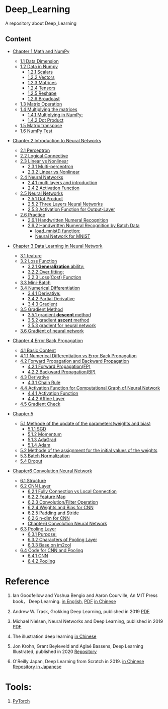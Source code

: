

<!--
 * @Author       : Jingsheng Lyu
 * @Date         : 2020-06-29 16:55:08
 * @LastEditors  : Jingsheng Lyu
 * @LastEditTime : 2020-07-09 23:10:26
 * @FilePath     : /Deep_Learning/README.md
 * @Github       : https://github.com/jingshenglyu
 * @Web          : https://jingshenglyu.github.io/
 * @E-Mail       : jingshenglyu@gmail.com
--> 

# Deep_Learning
A repository about Deep_Learning

## Content

- [Chapter 1 Math and NumPy](https://github.com/jingshenglyu/Deep_Learning/tree/master/Chapter1)
    - [1.1 Data Dimension](https://github.com/jingshenglyu/Deep_Learning/tree/master/Chapter1/CH1_1And2)
    - [1.2 Data in Numpy](https://github.com/jingshenglyu/Deep_Learning/tree/master/Chapter1/CH1_1And2#12-data-in-numpy)
        - [1.2.1 Scalars](https://github.com/jingshenglyu/Deep_Learning/tree/master/Chapter1/CH1_1And2#12-data-in-numpy)
        - [1.2.2 Vectors](https://github.com/jingshenglyu/Deep_Learning/tree/master/Chapter1/CH1_1And2#12-data-in-numpy)
        - [1.2.3 Matrices](https://github.com/jingshenglyu/Deep_Learning/tree/master/Chapter1/CH1_1And2#12-data-in-numpy)
        - [1.2.4 Tensors](https://github.com/jingshenglyu/Deep_Learning/tree/master/Chapter1/CH1_1And2#12-data-in-numpy)
        - [1.2.5 Reshape](https://github.com/jingshenglyu/Deep_Learning/tree/master/Chapter1/CH1_1And2#12-data-in-numpy)
        - [1.2.6 Broadcast](https://github.com/jingshenglyu/Deep_Learning/tree/master/Chapter1/CH1_1And2#12-data-in-numpy)
    - [1.3 Matrix Operation](https://github.com/jingshenglyu/Deep_Learning/tree/master/Chapter1/CH1_3)
    - [1.4 Multiplying the matrices](https://github.com/jingshenglyu/Deep_Learning/tree/master/Chapter1/CH1_4)
        - [1.4.1 Multiplying in NumPy:](https://github.com/jingshenglyu/Deep_Learning/tree/master/Chapter1/CH1_4)
        - [1.4.2 Dot Product](https://github.com/jingshenglyu/Deep_Learning/tree/master/Chapter1/CH1_4)
    - [1.5 Matrix transpose](https://github.com/jingshenglyu/Deep_Learning/tree/master/Chapter1/CH1_5)
    - [1.6 NumPy Test](https://github.com/jingshenglyu/Deep_Learning/blob/master/Chapter1/CH1_6/NumPy_Test.ipynb)

- [Chapter 2 Introduction to Neural Networks](#chapter-2-introduction-to-neural-networks)
    - [2.1 Perceptron](#21-perceptron)
    - [2.2 Logical Connective](#22-logical-connective)
    - [2.3 Linear vs Nonlinear](#23-linear-vs-nonlinear)
        - [2.3.1 Multi-perceptron](#231-multi-perceptron)
        - [2.3.2 Linear vs Nonlinear](#232-linear-vs-nonlinear)
    - [2.4 Neural Networks](#24-neural-networks)
        - [2.4.1 multi layers and introduction](#241-multi-layers-and-introduction)
        - [2.4.2 Activation Function](#242-activation-function)
    - [2.5 Neural Networks](#25-neural-networks)
        - [2.5.1 Dot Product](#251-dot-product)
        - [2.5.2 Three Layers Neural Networks](#252-three-layers-neural-networks)
        - [2.5.3 Activation Function for Output-Layer](#253-activation-function-for-output-layer)
    - [2.6 Practice](#26-practice)
        - [2.6.1 Handwritten Numeral Recognition](#261-handwritten-numeral-recognition)
        - [2.6.2 Handwritten Numeral Recognition by Batch Data](#262-handwritten-numeral-recognition-by-batch-data)
            - [load_mnist() function:](#load_mnist-function)
            - [Neural Network for MNIST](#neural-network-for-mnist)

- [Chapter 3 Data Learning in Neural Network](#chapter-3-data-learning-in-neural-network)
    - [3.1 feature](#31-feature)
    - [3.2 Loss Function](#32-loss-function)
        - [3.2.1 **Generalization** ability:](#321-generalization-ability)
        - [3.2.2 Over fitting:](#322-over-fitting)
        - [3.2.3 Loss(Cost) Function](#323-losscost-function)
    - [3.3 Mini-Batch](#33-mini-batch)
    - [3.4 Numerical Differentiation](#34-numerical-differentiation)
        - [3.4.1 Derivative:](#341-derivative)
        - [3.4.2 Partial Derivative](#342-partial-derivative)
        - [3.4.3 Gradient](#343-gradient)
    - [3.5 Gradient Method](#35-gradient-method)
        - [3.5.1 gradient **descent** method](#351-gradient-descent-method)
        - [3.5.2 gradient **ascent** method](#352-gradient-ascent-method)
        - [3.5.3 gradient for neural network](#353-gradient-for-neural-network)
    - [3.6 Gradient of neural network](#36-gradient-of-neural-network)

- [Chapter 4 Error Back Propagation](#chapter-4-error-back-propagation)
    - [4.1 Basic Content](#41-basic-content)
    - [4.1.1 Numerical Differentiation vs Error Back Propagation](#411-numerical-differentiation-vs-error-back-propagation)
    - [4.2 Forward Propagation and Backward Propagation](#42-forward-propagation-and-backward-propagation)
        - [4.2.1 Forward Propagation(FP)](#421-forward-propagationfp)
        - [4.2.2 Backward Propagation(BP)](#422-backward-propagationbp)
    - [4.3 Derivative](#43-derivative)
        - [4.3.1 Chain Rule](#431-chain-rule)
    - [4.4 Activation Function for Computational Graph of Neural Network](#44-activation-function-for-computational-graph-of-neural-network)
        - [4.4.1 Activation Function](#441-activation-function)
        - [4.4.2 Affine Layer](#442-affine-layer)
    - [4.5 Gradient Check](#45-gradient-check)
- [Chapter 5](#chapter-5)
    - [5.1 Methode of the update of the parameters(weights and bias)](#51-methode-of-the-update-of-the-parametersweights-and-bias)
        - [5.1.1 SGD](#511-sgd)
        - [5.1.2 Momentum](#512-momentum)
        - [5.1.3 AdaGrad](#513-adagrad)
        - [5.1.4 Adam](#514-adam)
    - [5.2 Methode of the assignment for the initial values of the weights](#52-methode-of-the-assignment-for-the-initial-values-of-the-weights)
    - [5.3 Batch Normalization](#53-batch-normalization)
    - [5.4 Droput](#54-droput)
- [Chapter6 Convolution Neural Network](#chapter6-convolution-neural-network)
    - [6.1 Structure](#61-structure)
    - [6.2 CNN Layer](#62-cnn-layer)
        - [6.2.1 Fully Connection vs Local Connection](#621-fully-connection-vs-local-connection)
        - [6.2.2 Feature Map](#622-feature-map)
        - [6.2.3 Convolution/Filter Operation](#623-convolutionfilter-operation)
        - [6.2.4 Weights and Bias for CNN](#624-weights-and-bias-for-cnn)
        - [6.2.5 Padding and Stride](#625-padding-and-stride)
        - [6.2.6 n-dim for CNN](#626-n-dim-for-cnn)
        - [Chapter6 Convolution Neural Network](#chapter6-convolution-neural-network)
    - [6.3 Pooling Layer](#63-pooling-layer)
        - [6.3.1 Purpose:](#631-purpose)
        - [6.3.2 Characters of Pooling Layer](#632-characters-of-pooling-layer)
        - [6.3.3 Base on im2col](#633-base-on-im2col)
    - [6.4 Code for CNN and Pooling](#64-code-for-cnn-and-pooling)
        - [6.4.1 CNN](#641-cnn)
        - [6.4.2 Pooling](#642-pooling)


# Reference
1. Ian Goodfellow and Yoshua Bengio and Aaron Courville, An MIT Press book， Deep Learning. [in English](http://www.deeplearningbook.org/), [PDF](https://github.com/janishar/mit-deep-learning-book-pdf/blob/master/complete-book-pdf/Ian%20Goodfellow%2C%20Yoshua%20Bengio%2C%20Aaron%20Courville%20-%20Deep%20Learning%20(2017%2C%20MIT).pdf) [in Chinese](https://github.com/exacity/deeplearningbook-chinese)

2. Andrew W. Trask, Grokking Deep Learning, published in 2019 [PDF](http://www.hdip-data-analytics.com/_media/resources/pdf/s4/grokking_deep_learning.pdf)

3. Michael Nielsen, Neural Networks and Deep Learning, published in 2019 [PDF](http://static.latexstudio.net/article/2018/0912/neuralnetworksanddeeplearning.pdf)

4. The illustration deep learning [in Chinese](https://github.com/IammyselfYBX/The_illustration_deep_learning/blob/master/BOOKS/%E5%9B%BE%E8%A7%A3%E6%B7%B1%E5%BA%A6%E5%AD%A6%E4%B9%A0.pdf)

5.  Jon Krohn, Grant Beyleveld and Aglaé Bassens, Deep Learning Illustrated, published in 2020 [Repository](https://github.com/the-deep-learners/deep-learning-illustrated)

6. O'Reilly Japan, Deep Learning from Scratch in 2019. [in Chinese](https://github.com/LeoLiu8023AmyLu/Machine_Learning/blob/master/%E6%B7%B1%E5%BA%A6%E5%AD%A6%E4%B9%A0%E5%85%A5%E9%97%A8-%E5%9F%BA%E4%BA%8Epython%E7%9A%84%E7%90%86%E8%AE%BA%E4%B8%8E%E5%AE%9E%E7%8E%B0.pdf)  
[Repository in Japanese](https://github.com/oreilly-japan/deep-learning-from-scratch)

# Tools:
1. [PyTorch](https://github.com/ZhiqiangHo/awesome-machine-learning/blob/master/Pytorch%20%E3%80%8A%20%E6%B7%B1%E5%BA%A6%E5%AD%A6%E4%B9%A0%E5%85%A5%E9%97%A8%E4%B9%8BPyTorch.%E5%BB%96%E6%98%9F%E5%AE%87(%E8%AF%A6%E7%BB%86%E4%B9%A6%E7%AD%BE)%E3%80%8B.pdf)

